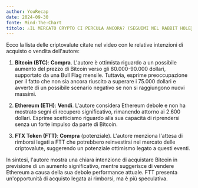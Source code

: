 ```yaml
---
author: YouRecap
date: 2024-09-30
fonte: Mind-The-Chart 
titolo: ⚠️IL MERCATO CRYPTO CI PERCULA ANCORA? (SEGUIMI NEL RABBIT HOLE🐇🕳️)
---
```


Ecco la lista delle criptovalute citate nel video con le relative intenzioni di acquisto o vendita dell'autore:

1. **Bitcoin (BTC)**: **Compra**. L'autore è ottimista riguardo a un possibile aumento del prezzo di Bitcoin verso gli 80.000-90.000 dollari, supportato da una Bull Flag mensile. Tuttavia, esprime preoccupazione per il fatto che non sia ancora riuscito a superare i 75.000 dollari e avverte di un possibile scenario negativo se non si raggiungono nuovi massimi.

2. **Ethereum (ETH)**: **Vendi**. L'autore considera Ethereum debole e non ha mostrato segni di recupero significativo, rimanendo attorno ai 2.600 dollari. Esprime scetticismo riguardo alla sua capacità di riprendersi senza un forte impulso da parte di Bitcoin.

3. **FTX Token (FTT)**: **Compra** (potenziale). L'autore menziona l'attesa di rimborsi legati a FTT che potrebbero reinvestirsi nel mercato delle criptovalute, suggerendo un potenziale ottimismo legato a questi eventi.

In sintesi, l'autore mostra una chiara intenzione di acquistare Bitcoin in previsione di un aumento significativo, mentre suggerisce di vendere Ethereum a causa della sua debole performance attuale. FTT presenta un'opportunità di acquisto legata ai rimborsi, ma è più speculativa.
